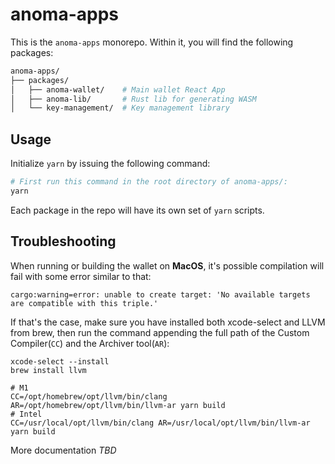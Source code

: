 # anoma-apps

This is the `anoma-apps` monorepo. Within it, you will find the following packages:

```bash
anoma-apps/
├── packages/
│   ├── anoma-wallet/    # Main wallet React App
│   ├── anoma-lib/       # Rust lib for generating WASM
│   └── key-management/  # Key management library
```

## Usage

Initialize `yarn` by issuing the following command:

```bash
# First run this command in the root directory of anoma-apps/:
yarn
```

Each package in the repo will have its own set of `yarn` scripts.

## Troubleshooting

When running or building the wallet on **MacOS**, it's possible compilation will fail with some error similar to that:

```
cargo:warning=error: unable to create target: 'No available targets are compatible with this triple.'
```

If that's the case, make sure you have installed both xcode-select and LLVM from brew, then run the command appending the full path of the Custom Compiler(`CC`) and the Archiver tool(`AR`):

```
xcode-select --install
brew install llvm

# M1
CC=/opt/homebrew/opt/llvm/bin/clang AR=/opt/homebrew/opt/llvm/bin/llvm-ar yarn build
# Intel
CC=/usr/local/opt/llvm/bin/clang AR=/usr/local/opt/llvm/bin/llvm-ar yarn build
```

More documentation _TBD_
